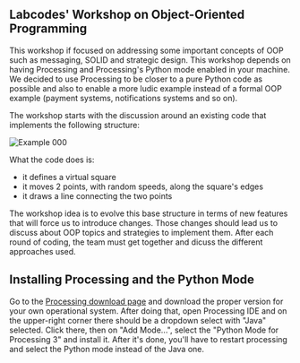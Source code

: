 ## Labcodes' Workshop on Object-Oriented Programming

This workshop if focused on addressing some important concepts of OOP such as messaging, SOLID and strategic design. This workshop depends on having Processing and Processing's Python mode enabled in your machine. We decided to use Processing to be closer to a pure Python code as possible and also to enable a more ludic example instead of a formal OOP example (payment systems, notifications systems and so on).

The workshop starts with the discussion around an existing code that implements the following structure:

![Example 000](out.gif)

What the code does is:
  - it defines a virtual square
  - it moves 2 points, with random speeds, along the square's edges
  - it draws a line connecting the two points


The workshop idea is to evolve this base structure in terms of new features that will force us to introduce changes. Those changes should lead us to discuss about OOP topics and strategies to implement them. After each round of coding, the team must get together and dicuss the different approaches used.

## Installing Processing and the Python Mode

Go to the [Processing download page](https://processing.org/download/) and download the proper version for your own operational system. After doing that, open Processing IDE and on the upper-right corner there should be a dropdown select with "Java" selected. Click there, then on "Add Mode...", select the "Python Mode for Processing 3" and install it. After it's done, you'll have to restart processing and select the Python mode instead of the Java one.
